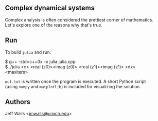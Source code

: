 Complex dynamical systems
-----

Complex analysis is often considered the prettiest corner of mathematics.
Let's explore one of the reasons why that's true.


Run
-----

To build `julia` and run:

$ g++ -std=c++0x -o julia julia.cpp  
$ ./julia \<c\> \<real (z0)\>\<imag (z0)\> \<real (z1)\>\<imag (z1)\> \<dx\> \<maxiters\>

`out.txt` is written once the program is executed. A short Python script
(using `numpy` and `matplotlib`) is included for visualizing the solution.

Authors
-----
Jeff Walls \<jmwalls@umich.edu\>
